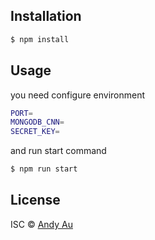 ## Installation

```sh
$ npm install
```

## Usage

you need configure environment

```sh
PORT=
MONGODB_CNN=
SECRET_KEY=
```

and run start command

```sh
$ npm run start
```

## License

ISC © [Andy Au](https://github.com/4rufi/Base-Backend)
